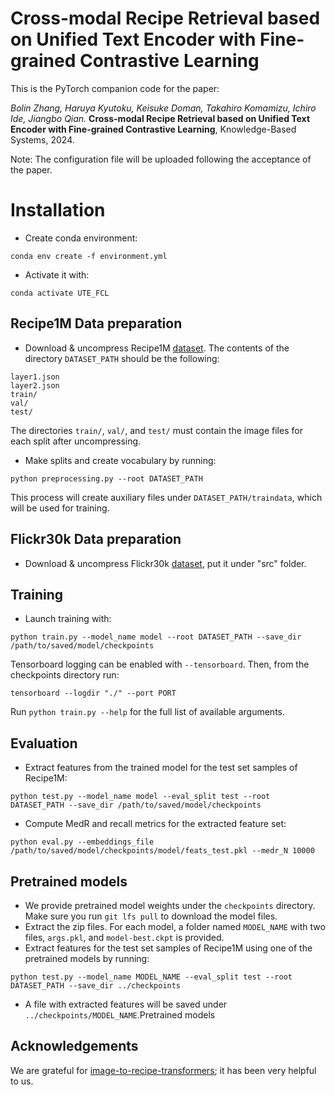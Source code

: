 # Cross-modal Recipe Retrieval based on Unified Text Encoder with Fine-grained Contrastive Learning

This is the PyTorch companion code for the paper:

*Bolin Zhang, Haruya Kyutoku, Keisuke Doman, Takahiro Komamizu, Ichiro Ide, Jiangbo Qian.* **Cross-modal Recipe Retrieval based on Unified Text Encoder with Fine-grained Contrastive Learning**, Knowledge-Based Systems, 2024.

Note: The configuration file will be uploaded following the acceptance of the paper.


# Installation

- Create conda environment: 

```
conda env create -f environment.yml
```

- Activate it with: 

```
conda activate UTE_FCL
```



## Recipe1M Data preparation



- Download & uncompress Recipe1M [dataset](http://im2recipe.csail.mit.edu/dataset/download). The contents of the directory `DATASET_PATH` should be the following:

```
layer1.json
layer2.json
train/
val/
test/
```



The directories `train/`, `val/`, and `test/` must contain the image files for each split after uncompressing.

- Make splits and create vocabulary by running:

```
python preprocessing.py --root DATASET_PATH
```



This process will create auxiliary files under `DATASET_PATH/traindata`, which will be used for training.

## Flickr30k Data preparation

- Download & uncompress Flickr30k [dataset](), put it under "src" folder.
 

## Training


- Launch training with:

```
python train.py --model_name model --root DATASET_PATH --save_dir /path/to/saved/model/checkpoints
```



Tensorboard logging can be enabled with `--tensorboard`. Then, from the checkpoints directory run:

```
tensorboard --logdir "./" --port PORT
```



Run `python train.py --help` for the full list of available arguments.

## Evaluation



- Extract features from the trained model for the test set samples of Recipe1M:

```
python test.py --model_name model --eval_split test --root DATASET_PATH --save_dir /path/to/saved/model/checkpoints
```



- Compute MedR and recall metrics for the extracted feature set:

```
python eval.py --embeddings_file /path/to/saved/model/checkpoints/model/feats_test.pkl --medr_N 10000
```



## Pretrained models



- We provide pretrained model weights under the `checkpoints` directory. Make sure you run `git lfs pull` to download the model files.
- Extract the zip files. For each model, a folder named `MODEL_NAME` with two files, `args.pkl`, and `model-best.ckpt` is provided.
- Extract features for the test set samples of Recipe1M using one of the pretrained models by running:

```
python test.py --model_name MODEL_NAME --eval_split test --root DATASET_PATH --save_dir ../checkpoints
```



- A file with extracted features will be saved under `../checkpoints/MODEL_NAME`.Pretrained models

##  Acknowledgements

We are grateful for [image-to-recipe-transformers](https://github.com/amzn/image-to-recipe-transformers); it has been very helpful to us.

